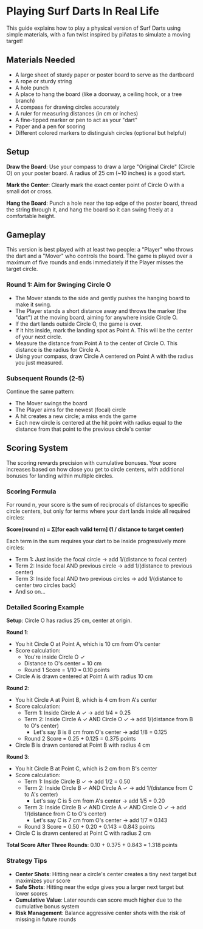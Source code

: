 # Playing Surf Darts In Real Life

This guide explains how to play a physical version of Surf Darts using simple materials, with a fun twist inspired by piñatas to simulate a moving target!

## Materials Needed
- A large sheet of sturdy paper or poster board to serve as the dartboard
- A rope or sturdy string
- A hole punch
- A place to hang the board (like a doorway, a ceiling hook, or a tree branch)
- A compass for drawing circles accurately
- A ruler for measuring distances (in cm or inches)
- A fine-tipped marker or pen to act as your "dart"
- Paper and a pen for scoring
- Different colored markers to distinguish circles (optional but helpful)

## Setup
**Draw the Board**: Use your compass to draw a large "Original Circle" (Circle O) on your poster board. A radius of 25 cm (~10 inches) is a good start.

**Mark the Center**: Clearly mark the exact center point of Circle O with a small dot or cross.

**Hang the Board**: Punch a hole near the top edge of the poster board, thread the string through it, and hang the board so it can swing freely at a comfortable height.

## Gameplay
This version is best played with at least two people: a "Player" who throws the dart and a "Mover" who controls the board. The game is played over a maximum of five rounds and ends immediately if the Player misses the target circle.

### Round 1: Aim for Swinging Circle O
- The Mover stands to the side and gently pushes the hanging board to make it swing.
- The Player stands a short distance away and throws the marker (the "dart") at the moving board, aiming for anywhere inside Circle O.
- If the dart lands outside Circle O, the game is over.
- If it hits inside, mark the landing spot as Point A. This will be the center of your next circle.
- Measure the distance from Point A to the center of Circle O. This distance is the radius for Circle A.
- Using your compass, draw Circle A centered on Point A with the radius you just measured.

### Subsequent Rounds (2-5)
Continue the same pattern:
- The Mover swings the board
- The Player aims for the newest (focal) circle
- A hit creates a new circle; a miss ends the game
- Each new circle is centered at the hit point with radius equal to the distance from that point to the previous circle's center

## Scoring System

The scoring rewards precision with cumulative bonuses. Your score increases based on how close you get to circle centers, with additional bonuses for landing within multiple circles.

### Scoring Formula

For round n, your score is the sum of reciprocals of distances to specific circle centers, but only for terms where your dart lands inside all required circles:

**Score(round n) = Σ[for each valid term] (1 / distance to target center)**

Each term in the sum requires your dart to be inside progressively more circles:
- Term 1: Just inside the focal circle → add 1/(distance to focal center)
- Term 2: Inside focal AND previous circle → add 1/(distance to previous center)
- Term 3: Inside focal AND two previous circles → add 1/(distance to center two circles back)
- And so on...

### Detailed Scoring Example

**Setup**: Circle O has radius 25 cm, center at origin.

**Round 1**:
- You hit Circle O at Point A, which is 10 cm from O's center
- Score calculation:
  - You're inside Circle O ✓
  - Distance to O's center = 10 cm
  - Round 1 Score = 1/10 = 0.10 points
- Circle A is drawn centered at Point A with radius 10 cm

**Round 2**:
- You hit Circle A at Point B, which is 4 cm from A's center
- Score calculation:
  - Term 1: Inside Circle A ✓ → add 1/4 = 0.25
  - Term 2: Inside Circle A ✓ AND Circle O ✓ → add 1/(distance from B to O's center)
    - Let's say B is 8 cm from O's center → add 1/8 = 0.125
  - Round 2 Score = 0.25 + 0.125 = 0.375 points
- Circle B is drawn centered at Point B with radius 4 cm

**Round 3**:
- You hit Circle B at Point C, which is 2 cm from B's center
- Score calculation:
  - Term 1: Inside Circle B ✓ → add 1/2 = 0.50
  - Term 2: Inside Circle B ✓ AND Circle A ✓ → add 1/(distance from C to A's center)
    - Let's say C is 5 cm from A's center → add 1/5 = 0.20
  - Term 3: Inside Circle B ✓ AND Circle A ✓ AND Circle O ✓ → add 1/(distance from C to O's center)
    - Let's say C is 7 cm from O's center → add 1/7 ≈ 0.143
  - Round 3 Score = 0.50 + 0.20 + 0.143 = 0.843 points
- Circle C is drawn centered at Point C with radius 2 cm

**Total Score After Three Rounds**: 0.10 + 0.375 + 0.843 = 1.318 points

### Strategy Tips
- **Center Shots**: Hitting near a circle's center creates a tiny next target but maximizes your score
- **Safe Shots**: Hitting near the edge gives you a larger next target but lower scores
- **Cumulative Value**: Later rounds can score much higher due to the cumulative bonus system
- **Risk Management**: Balance aggressive center shots with the risk of missing in future rounds